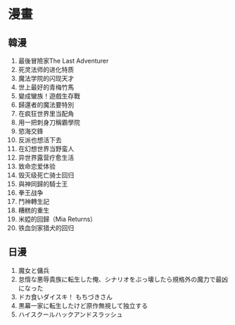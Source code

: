 # 漫畫
## 韓漫
1. 最後冒險家The Last Adventurer
2. 死灵法师的进化特质
3. 魔法学院的闪现天才
4. 世上最好的青梅竹馬
5. 變成蠻族！遊戲生存戰
6. 歸還者的魔法要特別
7. 在疯狂世界里当配角
8. 用一把刺身刀稱霸學院
9. 慾海交鋒
10. 反派也想活下去
11. 在幻想世界当野蛮人
12. 异世界露营疗愈生活
13. 致命恋爱体验
14. 毁灭级死亡骑士回归
15. 與神同歸的騎士王
16. 拳王战争
17. 鬥神轉生記
18. 糟糕的重生
19. 米婭的回歸（Mia Returns）
20. 铁血剑家猎犬的回归

## 日漫
1. 魔女と傭兵
2. 怠惰な悪辱貴族に転生した俺、シナリオをぶっ壊したら規格外の魔力で最凶になった
3. ドカ食いダイスキ！ もちづきさん
4. 黒幕一家に転生したけど原作無視して独立する
5. ハイスクールハックアンドスラッシュ
